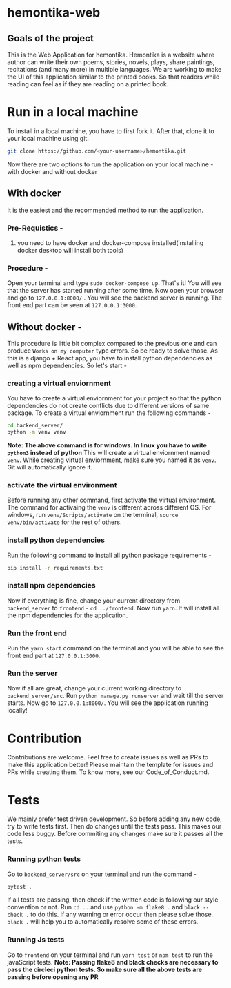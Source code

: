 # hemontika-web

## Goals of the project
This is the Web Application for hemontika. Hemontika is a website where author can write their own poems, stories, novels, plays, share paintings, recitations (and many more) in multiple languages. We are working to make the UI of this application similar to the printed books. So that readers while reading can feel as if they are reading on a printed book.

# Run in a local machine
To install in a local machine, you have to first fork it. After that, clone it to your local machine using git.
```bash
git clone https://github.com/<your-username>/hemontika.git
```

Now there are two options to run the application on your local machine - with docker and without docker

## With docker
It is the easiest and the recommended method to run the application. 

### Pre-Requistics - 
1. you need to have docker and docker-compose installed(installing docker desktop will install both tools)

### Procedure - 
Open your terminal and type `sudo docker-compose up`. That's it! You will see that the server has started running after some time. Now open your browser and go to `127.0.0.1:8000/` . You will see the backend server is running. The front end part can be seen at `127.0.0.1:3000`.

## Without docker - 
This procedure is little bit complex compared to the previous one and can produce `Works on my computer` type errors. So be ready to solve those.
As this is a django + React app, you have to install python dependencies as well as npm dependencies. So let's start - 
### creating a virtual enviornment
You have to create a virtual enviornment for your project so that the python dependencies do not create conflicts due to different versions of same package. To create a virtual enviornment run the following commands - 
```bash
cd backend_server/
python -m venv venv
```
**Note: The above command is for windows. In linux you have to write `python3` instead of python**
This will create a virtual enviornment named `venv`. While creating virtual enviornment, make sure you named it as `venv`. Git will automatically ignore it.
### activate the virtual environment
Before running any other command, first activate the virtual environment. The command for activaing the `venv` is different across different OS. For windows, run `venv/Scripts/activate` on the terminal, `source venv/bin/activate` for the rest of others. 
### install python dependencies 
Run the following command to install all python package requirements - 
```bash
pip install -r requirements.txt
```
### install npm dependencies 
Now if everything is fine, change your current directory from `backend_server` to `frontend` - `cd ../frontend`. Now run `yarn`. It will install all the npm dependencies for the application. 
### Run the front end
Run the `yarn start` command on the terminal and you will be able to see the front end part at `127.0.0.1:3000`.
### Run the server
Now if all are great, change your current working directory to `backend_server/src`. Run `python manage.py runserver` and wait till the server starts. Now go to `127.0.0.1:8000/`. You will see the application running locally!

# Contribution
Contributions are welcome. Feel free to create issues as well as PRs to make this application better! Please maintain the template for issues and PRs while creating them. To know more, see our Code_of_Conduct.md. 

# Tests
We mainly prefer test driven development. So before adding any new code, try to write tests first. Then do changes until the tests pass. This makes our code less buggy.
Before commiting any changes make sure it passes all the tests. 
### Running python tests
Go to `backend_server/src` on your terminal and run the command - 
```bash
pytest .
```
If all tests are passing, then check if the written code is following our style convention or not. Run `cd ..` and use `python -m flake8 .` and `black --check .` to do this. If any warning or error occur then please solve those. `black .` will help you to automatically resolve some of these errors.
### Running Js tests
Go to `frontend` on your terminal and run `yarn test` or `npm test` to run the javaScript tests.
**Note: Passing flake8 and black checks are necessary to pass the circleci python tests. So make sure all the above tests are passing before opening any PR**

